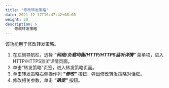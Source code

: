 ```yaml
---
title: "修改转发策略"
date: 2021-12-17T16:47:42+08:00
weight: 20
description: >
    修改转发策略
---
```



该功能用于修改转发策略。

1. 在左侧导航栏，选择 **_"网络/负载均衡/HTTP/HTTPS监听详情"_** 菜单项，进入HTTP/HTTPS监听详情页面。
2. 单击“转发策略”页签，进入转发策略页面。 
2. 单击转发策略右侧操作列 **_"修改"_** 按钮，弹出修改转发策略对话框。
3. 修改相关参数，单击 **_"确定"_** 按钮。
